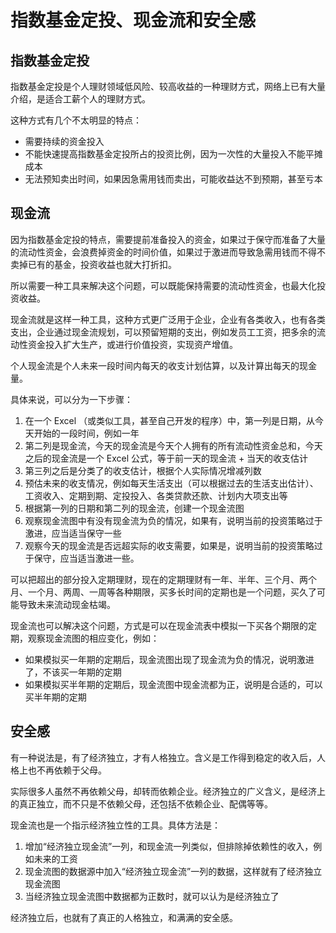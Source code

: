 # 指数基金定投、现金流和安全感

## 指数基金定投

指数基金定投是个人理财领域低风险、较高收益的一种理财方式，网络上已有大量介绍，是适合工薪个人的理财方式。

这种方式有几个不太明显的特点：

+ 需要持续的资金投入
+ 不能快速提高指数基金定投所占的投资比例，因为一次性的大量投入不能平摊成本
+ 无法预知卖出时间，如果因急需用钱而卖出，可能收益达不到预期，甚至亏本

## 现金流

因为指数基金定投的特点，需要提前准备投入的资金，如果过于保守而准备了大量的流动性资金，会浪费掉资金的时间价值，如果过于激进而导致急需用钱而不得不卖掉已有的基金，投资收益也就大打折扣。

所以需要一种工具来解决这个问题，可以既能保持需要的流动性资金，也最大化投资收益。

现金流就是这样一种工具，这种方式更广泛用于企业，企业有各类收入，也有各类支出，企业通过现金流规划，可以预留短期的支出，例如发员工工资，把多余的流动性资金投入扩大生产，或进行价值投资，实现资产增值。

个人现金流是个人未来一段时间内每天的收支计划估算，以及计算出每天的现金量。

具体来说，可以分为一下步骤：

1. 在一个 Excel （或类似工具，甚至自己开发的程序）中，第一列是日期，从今天开始的一段时间，例如一年
2. 第二列是现金流，今天的现金流是今天个人拥有的所有流动性资金总和，今天之后的现金流是一个 Excel 公式，等于前一天的现金流 + 当天的收支估计
3. 第三列之后是分类了的收支估计，根据个人实际情况增减列数
4. 预估未来的收支情况，例如每天生活支出（可以根据过去的生活支出估计）、工资收入、定期到期、定投投入、各类贷款还款、计划内大项支出等
5. 根据第一列的日期和第二列的现金流，创建一个现金流图
6. 观察现金流图中有没有现金流为负的情况，如果有，说明当前的投资策略过于激进，应当适当保守一些
7. 观察今天的现金流是否远超实际的收支需要，如果是，说明当前的投资策略过于保守，应当适当激进一些。

可以把超出的部分投入定期理财，现在的定期理财有一年、半年、三个月、两个月、一个月、两周、一周等各种期限，买多长时间的定期也是一个问题，买久了可能导致未来流动现金枯竭。

现金流也可以解决这个问题，方式是可以在现金流表中模拟一下买各个期限的定期，观察现金流图的相应变化，例如：

+ 如果模拟买一年期的定期后，现金流图出现了现金流为负的情况，说明激进了，不该买一年期的定期
+ 如果模拟买半年期的定期后，现金流图中现金流都为正，说明是合适的，可以买半年期的定期

## 安全感

有一种说法是，有了经济独立，才有人格独立。含义是工作得到稳定的收入后，人格上也不再依赖于父母。

实际很多人虽然不再依赖父母，却转而依赖企业。经济独立的广义含义，是经济上的真正独立，而不只是不依赖父母，还包括不依赖企业、配偶等等。

现金流也是一个指示经济独立性的工具。具体方法是：

1. 增加“经济独立现金流”一列，和现金流一列类似，但排除掉依赖性的收入，例如未来的工资
2. 现金流图的数据源中加入“经济独立现金流”一列的数据，这样就有了经济独立现金流图
3. 当经济独立现金流图中数据都为正数时，就可以认为是经济独立了

经济独立后，也就有了真正的人格独立，和满满的安全感。
